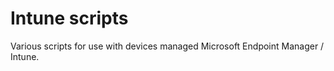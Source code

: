 # Intune scripts

Various scripts for use with devices managed Microsoft Endpoint Manager / Intune.
